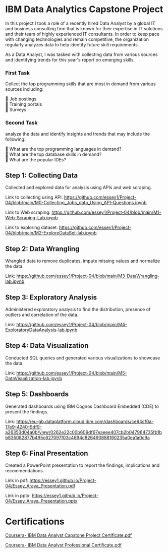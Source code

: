 # IBM Data Analytics Capstone Project

In this project I took a role of a recently hired Data Analyst by a global IT and business consulting firm that is known for their expertise in IT solutions and their team of highly experienced IT consultants. In order to keep pace with changing technologies and remain competitive, the organization regularly analyzes data to help identify future skill requirements.

As a Data Analyst, I was tasked with collecting data from various sources and identifying trends for this year's report on emerging skills. 

### First Task

Collect the top programming skills that are most in demand from various sources including:

	Job postings <br />
	Training portals <br />
	Surveys <br />

### Second Task

analyze the data and identify insights and trends that may include the following:

	What are the top programming languages in demand? <br />
	What are the top database skills in demand? <br />
	What are the popular IDEs? <br />

## Step 1: Collecting Data
Collected and explored data for analysis using APIs and web scraping.

Link to collecting using API: https://github.com/essey1/Project-04/blob/main/M0-Collecting_Jobs_data_Using_API-Questions.ipynb

Link to Web scraping: https://github.com/essey1/Project-04/blob/main/M1-Web-Scraping-Lab.ipynb

Link to exploring dataset: https://github.com/essey1/Project-04/blob/main/M2-ExploreDataSet-lab.ipynb

## Step 2: Data Wrangling
Wrangled data to remove duplicates, impute missing values and normalize the data.

Link: https://github.com/essey1/Project-04/blob/main/M3-DataWrangling-lab.ipynb

## Step 3: Exploratory Analysis
Administered exploratory analysis to find the distribution, presence of outliers and correlation of the data.

Link: https://github.com/essey1/Project-04/blob/main/M4-ExploratoryDataAnalysis-lab.ipynb

## Step 4: Data Visualization
Conducted SQL queries and generated various visualizations to showcase the data.

Link: https://github.com/essey1/Project-04/blob/main/M5-DataVisualization-lab.ipynb

## Step 5: Dashboards
Generated dashboards using IBM Cognos Dashboard Embedded (CDE) to present the findings.

Link: https://eu-gb.dataplatform.cloud.ibm.com/dashboards/ce94cf0a-17e9-4240-9df9-a26353d04a0b/view/0262e22c00b609df67eaeee407cb2b047964735fb1bb835082877b495c627097f03c4694c826490888160235a0ea1a0c9a

## Step 6: Final Presentation
Created a PowerPoint presentation to report the findings, implications and recommendations.

Link in pdf: https://essey1.github.io/Project-04/Essey_Araya_Presentation.pdf

Link in pptx: https://essey1.github.io/Project-04/Essey_Araya_Presentation.pptx



# Certifications

[Coursera- IBM Data Analyst Capstone Project Certificate.pdf](https://github.com/essey1/Project-04/files/9592493/Coursera-.IBM.Data.Analyst.Capstone.Project.Certificate.pdf)

[Coursera- IBM Data Analyst Professional Certificate.pdf](https://github.com/essey1/Project-04/files/9592492/Coursera-.IBM.Data.Analyst.Professional.Certificate.pdf)




